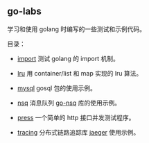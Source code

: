 ## go-labs

学习和使用 golang 时编写的一些测试和示例代码。

目录：

* [import](https://github.com/howoii/go-labs/tree/main/import)
  测试 golang 的 import 机制。
  
* [lru](https://github.com/howoii/go-labs/tree/main/lru)
  用 container/list 和 map 实现的 lru 算法。
  
* [mysql](https://github.com/howoii/go-labs/tree/main/mysql)
  gosql 包的使用示例。
  
* [nsq](https://github.com/howoii/go-labs/tree/main/nsq)
  消息队列 [go-nsq](https://github.com/nsqio/go-nsq) 库的使用示例。

* [press](https://github.com/howoii/go-labs/tree/main/press)
  一个简单的 http 接口并发测试程序。

* [tracing](https://github.com/howoii/go-labs/tree/main/tracing)
  分布式链路追踪库 [jaeger](https://github.com/jaegertracing/jaeger) 使用示例。